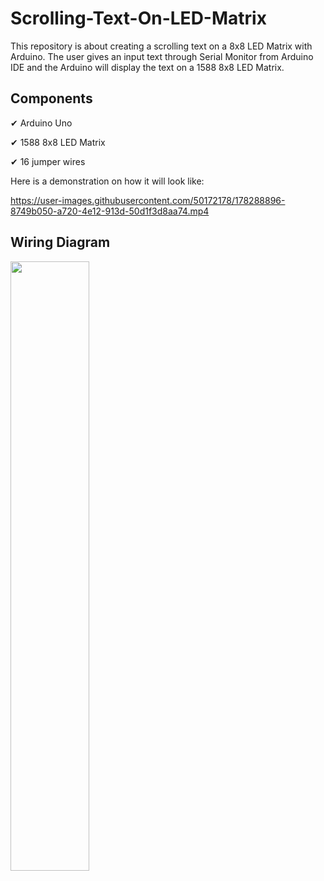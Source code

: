 # Scrolling-Text-On-LED-Matrix
This repository is about creating a scrolling text on a 8x8 LED Matrix with Arduino. The user gives an input text through Serial Monitor from Arduino IDE and the Arduino will display the text on a 1588 8x8 LED Matrix.

## Components

✔ Arduino Uno

✔ 1588 8x8 LED Matrix

✔ 16 jumper wires

Here is a demonstration on how it will look like:

https://user-images.githubusercontent.com/50172178/178288896-8749b050-a720-4e12-913d-50d1f3d8aa74.mp4

## Wiring Diagram


<img src="https://user-images.githubusercontent.com/50172178/178288628-6ad68168-eccc-4ca0-8ff0-6fe6a6fb4254.png" width=50% height=50%>
